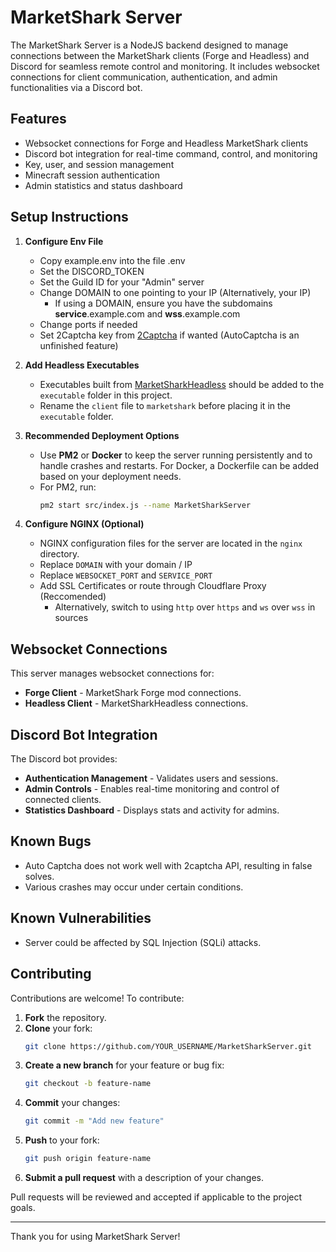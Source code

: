 # MarketShark Server

The MarketShark Server is a NodeJS backend designed to manage connections between the MarketShark clients (Forge and Headless) and Discord for seamless remote control and monitoring. It includes websocket connections for client communication, authentication, and admin functionalities via a Discord bot.

## Features

- Websocket connections for Forge and Headless MarketShark clients
- Discord bot integration for real-time command, control, and monitoring
- Key, user, and session management
- Minecraft session authentication
- Admin statistics and status dashboard

## Setup Instructions

1. **Configure Env File**
   - Copy example.env into the file .env
   - Set the DISCORD_TOKEN
   - Set the Guild ID for your "Admin" server
   - Change DOMAIN to one pointing to your IP (Alternatively, your IP)
      - If using a DOMAIN, ensure you have the subdomains **service**.example.com and **wss**.example.com
   - Change ports if needed
   - Set 2Captcha key from [2Captcha](https://2captcha.com/setting) if wanted (AutoCaptcha is an unfinished feature)

2. **Add Headless Executables**
   - Executables built from [MarketSharkHeadless](https://github.com/JackTYM/MarketSharkHeadless) should be added to the `executable` folder in this project.
   - Rename the `client` file to `marketshark` before placing it in the `executable` folder.

3. **Recommended Deployment Options**
   - Use **PM2** or **Docker** to keep the server running persistently and to handle crashes and restarts. For Docker, a Dockerfile can be added based on your deployment needs.
   - For PM2, run:
     ```bash
     pm2 start src/index.js --name MarketSharkServer
     ```

4. **Configure NGINX (Optional)**
   - NGINX configuration files for the server are located in the `nginx` directory.
   - Replace `DOMAIN` with your domain / IP
   - Replace `WEBSOCKET_PORT` and `SERVICE_PORT`
   - Add SSL Certificates or route through Cloudflare Proxy (Reccomended)
      - Alternatively, switch to using `http` over `https` and `ws` over `wss` in sources

## Websocket Connections

This server manages websocket connections for:
- **Forge Client** - MarketShark Forge mod connections.
- **Headless Client** - MarketSharkHeadless connections.

## Discord Bot Integration

The Discord bot provides:
- **Authentication Management** - Validates users and sessions.
- **Admin Controls** - Enables real-time monitoring and control of connected clients.
- **Statistics Dashboard** - Displays stats and activity for admins.

## Known Bugs

- Auto Captcha does not work well with 2captcha API, resulting in false solves.
- Various crashes may occur under certain conditions.

## Known Vulnerabilities

- Server could be affected by SQL Injection (SQLi) attacks.

## Contributing

Contributions are welcome! To contribute:

1. **Fork** the repository.
2. **Clone** your fork:
   ```bash
   git clone https://github.com/YOUR_USERNAME/MarketSharkServer.git
   ```
3. **Create a new branch** for your feature or bug fix:
   ```bash
   git checkout -b feature-name
   ```
4. **Commit** your changes:
   ```bash
   git commit -m "Add new feature"
   ```
5. **Push** to your fork:
   ```bash
   git push origin feature-name
   ```
6. **Submit a pull request** with a description of your changes.

Pull requests will be reviewed and accepted if applicable to the project goals.

---

Thank you for using MarketShark Server!
